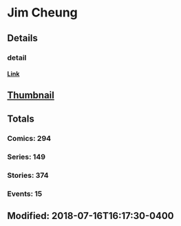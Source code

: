 # Jim  Cheung 
## Details
### detail
#### [Link](http://marvel.com/comics/creators/357/jim_cheung?utm_campaign=apiRef&utm_source=225578a89fc76f3d20fbffda5d17a88d)
## [Thumbnail](http://i.annihil.us/u/prod/marvel/i/mg/9/80/4bc5c493c853c.jpg)
## Totals
### Comics: 294
### Series: 149
### Stories: 374
### Events: 15
## Modified: 2018-07-16T16:17:30-0400